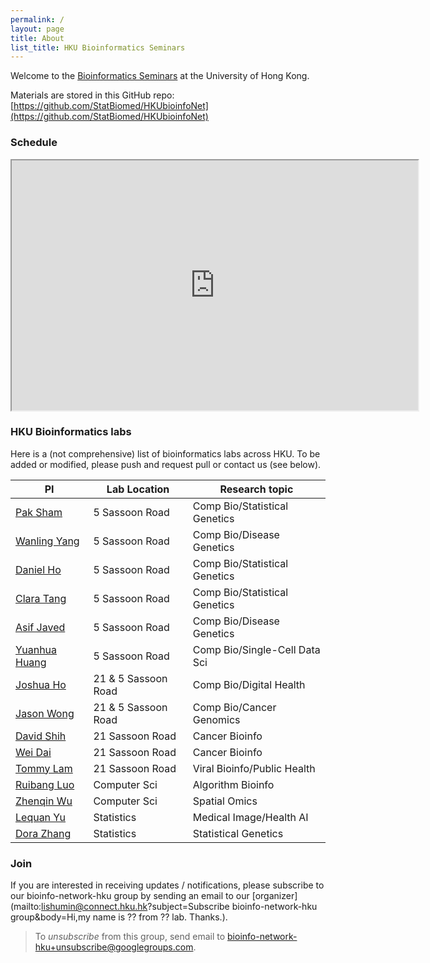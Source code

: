 ```yaml
---
permalink: /
layout: page
title: About
list_title: HKU Bioinformatics Seminars
---
```



Welcome to the [Bioinformatics Seminars](https://statbiomed.github.io/HKUbioinfoNet/) at the University of Hong Kong.

Materials are stored in this GitHub repo: 
[https://github.com/StatBiomed/HKUbioinfoNet](https://github.com/StatBiomed/HKUbioinfoNet)

### Schedule

<iframe width="650" height="400" src="https://docs.google.com/spreadsheets/d/e/2PACX-1vSzHPXjbJyvk71hqgrexzBwt7J2X751lOA2pSFqCGYy8PqP3wkaiDLjzbCtJIQ7QWzzQnTWyU9D18qS/pubhtml?widget=true&amp;headers=false"></iframe>

<br/>


### HKU Bioinformatics labs

Here is a (not comprehensive) list of bioinformatics labs across HKU.
To be added or modified, please push and request pull or contact us (see below).

| PI            | Lab Location        | Research topic                |
|---------------|---------------------|-------------------------------|
| [Pak Sham](https://www.psychiatry.hku.hk/prof-pak-sham) | 5 Sassoon Road      | Comp Bio/Statistical Genetics |
| [Wanling Yang](https://paed.hku.hk/en/Staff/profile/?p=wanlingyang)   | 5 Sassoon Road      | Comp Bio/Disease Genetics      |
| [Daniel Ho](https://www.patho.hku.hk/en/Our-Team/Academic/Assistant-Professors/Prof-HO-Wai-Hung-Daniel-Item/Prof-HO-Wai-Hung-Daniel)  | 5 Sassoon Road      | Comp Bio/Statistical Genetics | 
| [Clara Tang](https://www.surgery.hku.hk/en/Our-Team/Academic-Staff/Assistant-Professor/Professor-Clara-Sze-Man-TANG/Professor-Clara-Sze-Man-TANG-Profile)   | 5 Sassoon Road      | Comp Bio/Statistical Genetics | 
| [Asif Javed](https://www.sbms.hku.hk/staff/asif-javed)  | 5 Sassoon Road      | Comp Bio/Disease Genetics     |
| [Yuanhua Huang](https://www.sbms.hku.hk/staff/yuanhua-huang) | 5 Sassoon Road      | Comp Bio/Single-Cell Data Sci | 
| [Joshua Ho](https://www.sbms.hku.hk/staff/joshua-wing-kei-ho) | 21 & 5 Sassoon Road | Comp Bio/Digital Health       |
| [Jason Wong](https://www.sbms.hku.hk/staff/jason-wing-hon-wong) | 21 & 5 Sassoon Road | Comp Bio/Cancer Genomics      |
| [David Shih](https://www.sbms.hku.hk/staff/david-jen-hao-shih) | 21 Sassoon Road     | Cancer Bioinfo                |
| [Wei Dai](https://oncology.med.hku.hk/en/Our-Team/Academic-Staff/Professor-Wei-DAI/Professor-Wei-DAI-Profile) | 21 Sassoon Road     | Cancer Bioinfo                |
| [Tommy Lam](https://sph.hku.hk/en/Biography/Lam-Tsan-Yuk-Tommy) | 21 Sassoon Road     | Viral Bioinfo/Public Health   |
| [Ruibang Luo](https://www.cs.hku.hk/people/academic-staff/rbluo) | Computer Sci        | Algorithm Bioinfo             |
| [Zhenqin Wu](https://www.zhenqin-wu.com/) | Computer Sci        | Spatial Omics                 |
| [Lequan Yu](https://saasweb.hku.hk/staff/lqyu/) | Statistics          | Medical Image/Health AI       |
| [Dora Zhang](https://saasweb.hku.hk/staff/doraz/) | Statistics          | Statistical Genetics          |


### Join

If you are interested in receiving updates / notifications, please subscribe to our bioinfo-network-hku group by sending an email to our 
[organizer](mailto:lishumin@connect.hku.hk?subject=Subscribe bioinfo-network-hku group&body=Hi,my name is ?? from ?? lab. Thanks.).

> To *unsubscribe* from this group, send email to 
  [bioinfo-network-hku+unsubscribe@googlegroups.com](mailto:bioinfo-network-hku+unsubscribe@googlegroups.com).
